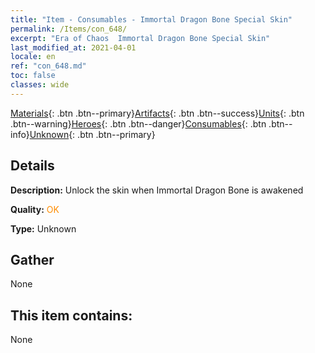 ```yaml
---
title: "Item - Consumables - Immortal Dragon Bone Special Skin"
permalink: /Items/con_648/
excerpt: "Era of Chaos  Immortal Dragon Bone Special Skin"
last_modified_at: 2021-04-01
locale: en
ref: "con_648.md"
toc: false
classes: wide
---
```

 [Materials](/Items/){: .btn .btn--primary}[Artifacts](/Items/Artifacts/){: .btn .btn--success}[Units](/Items/Units/){: .btn .btn--warning}[Heroes](/Items/Heroes/){: .btn .btn--danger}[Consumables](/Items/Consumables/){: .btn .btn--info}[Unknown](/Items/Unknown/){: .btn .btn--primary}

## Details
 **Description:** Unlock the skin when Immortal Dragon Bone is awakened

 **Quality:** <span style="color: #FF8C00">OK</span>

 **Type:** Unknown

## Gather

  None

## This item contains:

  None

